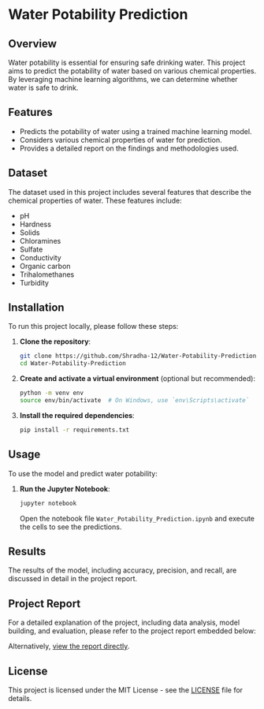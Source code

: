 
# Water Potability Prediction

## Overview

Water potability is essential for ensuring safe drinking water. This project aims to predict the potability of water based on various chemical properties. By leveraging machine learning algorithms, we can determine whether water is safe to drink.

## Features

- Predicts the potability of water using a trained machine learning model.
- Considers various chemical properties of water for prediction.
- Provides a detailed report on the findings and methodologies used.

## Dataset

The dataset used in this project includes several features that describe the chemical properties of water. These features include:

- pH
- Hardness
- Solids
- Chloramines
- Sulfate
- Conductivity
- Organic carbon
- Trihalomethanes
- Turbidity

## Installation

To run this project locally, please follow these steps:

1. **Clone the repository**:
   ```bash
   git clone https://github.com/Shradha-12/Water-Potability-Prediction.git
   cd Water-Potability-Prediction
   ```

2. **Create and activate a virtual environment** (optional but recommended):
   ```bash
   python -m venv env
   source env/bin/activate  # On Windows, use `env\Scripts\activate`
   ```

3. **Install the required dependencies**:
   ```bash
   pip install -r requirements.txt
   ```

## Usage

To use the model and predict water potability:

1. **Run the Jupyter Notebook**:
   ```bash
   jupyter notebook
   ```
   Open the notebook file `Water_Potability_Prediction.ipynb` and execute the cells to see the predictions.

## Results

The results of the model, including accuracy, precision, and recall, are discussed in detail in the project report.

## Project Report

For a detailed explanation of the project, including data analysis, model building, and evaluation, please refer to the project report embedded below:

Alternatively,  [view the report directly](https://github.com/Shradha-12/Water-Potability-Prediction/raw/main/Waterpred%20code.pdf).

## License

This project is licensed under the MIT License - see the [LICENSE](LICENSE) file for details.
